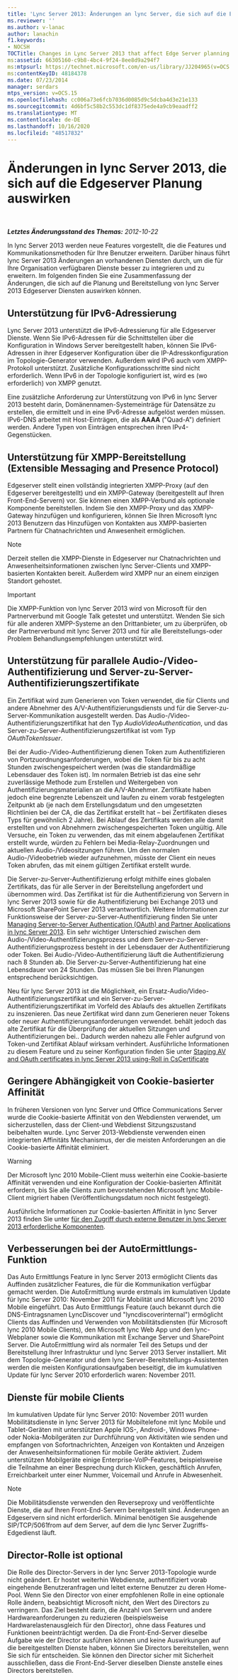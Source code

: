 ```yaml
---
title: 'Lync Server 2013: Änderungen an lync Server, die sich auf die Edgeserver Planung auswirken'
ms.reviewer: ''
ms.author: v-lanac
author: lanachin
f1.keywords:
- NOCSH
TOCTitle: Changes in Lync Server 2013 that affect Edge Server planning
ms:assetid: 66305160-c9b8-4bc4-9f24-8ee8d9a294f7
ms:mtpsurl: https://technet.microsoft.com/en-us/library/JJ204965(v=OCS.15)
ms:contentKeyID: 48184378
ms.date: 07/23/2014
manager: serdars
mtps_version: v=OCS.15
ms.openlocfilehash: cc006a73e6fcb7036d0085d9c5dcba4d3e21e133
ms.sourcegitcommit: 4d6bf5c58b2c553dc1df8375ede4a9cb9eaadff2
ms.translationtype: MT
ms.contentlocale: de-DE
ms.lasthandoff: 10/16/2020
ms.locfileid: "48517832"
---
```

# <a name="changes-in-lync-server-2013-that-affect-edge-server-planning"></a>Änderungen in lync Server 2013, die sich auf die Edgeserver Planung auswirken

<div data-xmlns="http://www.w3.org/1999/xhtml">

<div class="topic" data-xmlns="http://www.w3.org/1999/xhtml" data-msxsl="urn:schemas-microsoft-com:xslt" data-cs="https://msdn.microsoft.com/">

<div data-asp="https://msdn2.microsoft.com/asp">



</div>

<div id="mainSection">

<div id="mainBody">

<span> </span>

_**Letztes Änderungsstand des Themas:** 2012-10-22_

In lync Server 2013 werden neue Features vorgestellt, die die Features und Kommunikationsmethoden für Ihre Benutzer erweitern. Darüber hinaus führt lync Server 2013 Änderungen an vorhandenen Diensten durch, um die für Ihre Organisation verfügbaren Dienste besser zu integrieren und zu erweitern. Im folgenden finden Sie eine Zusammenfassung der Änderungen, die sich auf die Planung und Bereitstellung von lync Server 2013 Edgeserver Diensten auswirken können.

<div>

## <a name="support-for-ipv6-addressing"></a>Unterstützung für IPv6-Adressierung

Lync Server 2013 unterstützt die IPv6-Adressierung für alle Edgeserver Dienste. Wenn Sie IPv6-Adressen für die Schnittstellen über die Konfiguration in Windows Server bereitgestellt haben, können Sie IPv6-Adressen in ihrer Edgeserver Konfiguration über die IP-Adresskonfiguration im Topologie-Generator verwenden. Außerdem wird IPv6 auch vom XMPP-Protokoll unterstützt. Zusätzliche Konfigurationsschritte sind nicht erforderlich. Wenn IPv6 in der Topologie konfiguriert ist, wird es (wo erforderlich) von XMPP genutzt.

Eine zusätzliche Anforderung zur Unterstützung von IPv6 in lync Server 2013 besteht darin, Domänennamen-Systemeinträge für Datensätze zu erstellen, die ermittelt und in eine IPv6-Adresse aufgelöst werden müssen. IPv6-DNS arbeitet mit Host-Einträgen, die als **AAAA** ("Quad-A") definiert werden. Andere Typen von Einträgen entsprechen ihren IPv4-Gegenstücken.

</div>

<div>

## <a name="support-for-extensible-messaging-and-presence-protocol-xmpp-deployment"></a>Unterstützung für XMPP-Bereitstellung (Extensible Messaging and Presence Protocol)

Edgeserver stellt einen vollständig integrierten XMPP-Proxy (auf den Edgeserver bereitgestellt) und ein XMPP-Gateway (bereitgestellt auf Ihren Front-End-Servern) vor. Sie können einen XMPP-Verbund als optionale Komponente bereitstellen. Indem Sie den XMPP-Proxy und das XMPP-Gateway hinzufügen und konfigurieren, können Sie Ihren Microsoft lync 2013 Benutzern das Hinzufügen von Kontakten aus XMPP-basierten Partnern für Chatnachrichten und Anwesenheit ermöglichen.

<div>


> [!NOTE]  
> Derzeit stellen die XMPP-Dienste in Edgeserver nur Chatnachrichten und Anwesenheitsinformationen zwischen lync Server-Clients und XMPP-basierten Kontakten bereit. Außerdem wird XMPP nur an einem einzigen Standort gehostet.



</div>

<div>


> [!IMPORTANT]  
> Die XMPP-Funktion von lync Server 2013 wird von Microsoft für den Partnerverbund mit Google Talk getestet und unterstützt. Wenden Sie sich für alle anderen XMPP-Systeme an den Drittanbieter, um zu überprüfen, ob der Partnerverbund mit lync Server 2013 und für alle Bereitstellungs-oder Problem Behandlungsempfehlungen unterstützt wird.



</div>

</div>

<div>

## <a name="support-for-rolling-audiovideo-authentication-and-server-to-server-authentication-certificates"></a>Unterstützung für parallele Audio-/Video-Authentifizierung und Server-zu-Server-Authentifizierungszertifikate

Ein Zertifikat wird zum Generieren von Token verwendet, die für Clients und andere Abnehmer des A/V-Authentifizierungsdiensts und für die Server-zu-Server-Kommunikation ausgestellt werden. Das Audio-/Video-Authentifizierungszertifikat hat den Typ *AudioVideoAuthentication*, und das Server-zu-Server-Authentifizierungszertifikat ist vom Typ *OAuthTokenIssuer*.

Bei der Audio-/Video-Authentifizierung dienen Token zum Authentifizieren von Portzuordnungsanforderungen, wobei die Token für bis zu acht Stunden zwischengespeichert werden (was die standardmäßige Lebensdauer des Token ist). Im normalen Betrieb ist das eine sehr zuverlässige Methode zum Erstellen und Weitergeben von Authentifizierungsmaterialien an die A/V-Abnehmer. Zertifikate haben jedoch eine begrenzte Lebenszeit und laufen zu einem vorab festgelegten Zeitpunkt ab (je nach dem Erstellungsdatum und den umgesetzten Richtlinien bei der CA, die das Zertifikat erstellt hat – bei Zertifikaten dieses Typs für gewöhnlich 2 Jahre). Bei Ablauf des Zertifikats werden alle damit erstellten und von Abnehmern zwischengespeicherten Token ungültig. Alle Versuche, ein Token zu verwenden, das mit einem abgelaufenen Zertifikat erstellt wurde, würden zu Fehlern bei Media-Relay-Zuordnungen und aktuellen Audio-/Videositzungen führen. Um den normalen Audio-/Videobetrieb wieder aufzunehmen, müsste der Client ein neues Token abrufen, das mit einem gültigen Zertifikat erstellt wurde.

Die Server-zu-Server-Authentifizierung erfolgt mithilfe eines globalen Zertifikats, das für alle Server in der Bereitstellung angefordert und übernommen wird. Das Zertifikat ist für die Authentifizierung von Servern in lync Server 2013 sowie für die Authentifizierung bei Exchange 2013 und Microsoft SharePoint Server 2013 verantwortlich. Weitere Informationen zur Funktionsweise der Server-zu-Server-Authentifizierung finden Sie unter [Managing Server-to-Server Authentication (OAuth) and Partner Applications in lync Server 2013](lync-server-2013-managing-server-to-server-authentication-oauth-and-partner-applications.md). Ein sehr wichtiger Unterschied zwischen dem Audio-/Video-Authentifizierungsprozess und dem Server-zu-Server-Authentifizierungsprozess besteht in der Lebensdauer der Authentifizierung oder Token. Bei Audio-/Video-Authentifizierung läuft die Authentifizierung nach 8 Stunden ab. Die Server-zu-Server-Authentifizierung hat eine Lebensdauer von 24 Stunden. Das müssen Sie bei Ihren Planungen entsprechend berücksichtigen.

Neu für lync Server 2013 ist die Möglichkeit, ein Ersatz-Audio/Video-Authentifizierungszertifikat und ein Server-zu-Server-Authentifizierungszertifikat im Vorfeld des Ablaufs des aktuellen Zertifikats zu inszenieren. Das neue Zertifikat wird dann zum Generieren neuer Tokens oder neuer Authentifizierungsanforderungen verwendet. behält jedoch das alte Zertifikat für die Überprüfung der aktuellen Sitzungen und Authentifizierungen bei.. Dadurch werden nahezu alle Fehler aufgrund von Token-und Zertifikat Ablauf wirksam verhindert. Ausführliche Informationen zu diesem Feature und zu seiner Konfiguration finden Sie unter [Staging AV and OAuth certificates in lync Server 2013 using-Roll in CsCertificate](lync-server-2013-staging-av-and-oauth-certificates-using-roll-in-https://docs.microsoft.com/powershell/module/skype/Set-CsCertificate)

</div>

<div>

## <a name="reduced-reliance-on-cookie-based-affinity"></a>Geringere Abhängigkeit von Cookie-basierter Affinität

In früheren Versionen von lync Server und Office Communications Server wurde die Cookie-basierte Affinität von den Webdiensten verwendet, um sicherzustellen, dass der Client-und Webdienst Sitzungszustand beibehalten wurde. Lync Server 2013-Webdienste verwenden einen integrierten Affinitäts Mechanismus, der die meisten Anforderungen an die Cookie-basierte Affinität eliminiert.

<div>


> [!WARNING]  
> Der Microsoft lync 2010 Mobile-Client muss weiterhin eine Cookie-basierte Affinität verwenden und eine Konfiguration der Cookie-basierten Affinität erfordern, bis Sie alle Clients zum bevorstehenden Microsoft lync Mobile-Client migriert haben (Veröffentlichungsdatum noch nicht festgelegt).



</div>

Ausführliche Informationen zur Cookie-basierten Affinität in lync Server 2013 finden Sie unter [für den Zugriff durch externe Benutzer in lync Server 2013 erforderliche Komponenten](lync-server-2013-components-required-for-external-user-access.md).

</div>

<div>

## <a name="autodiscover-enhancements"></a>Verbesserungen bei der AutoErmittlungs-Funktion

Das Auto Ermittlungs Feature in lync Server 2013 ermöglicht Clients das Auffinden zusätzlicher Features, die für die Kommunikation verfügbar gemacht werden. Die AutoErmittlung wurde erstmals im kumulativen Update für lync Server 2010: November 2011 für Mobilität und Microsoft lync 2010 Mobile eingeführt. Das Auto Ermittlungs Feature (auch bekannt durch die DNS-Eintragsnamen LyncDiscover und "lyncdiscoverinternal") ermöglicht Clients das Auffinden und Verwenden von Mobilitätsdiensten (für Microsoft lync 2010 Mobile Clients), den Microsoft lync Web App und den lync-Webplaner sowie die Kommunikation mit Exchange Server und SharePoint Server. Die AutoErmittlung wird als normaler Teil des Setups und der Bereitstellung Ihrer Infrastruktur und lync Server 2013 Server installiert. Mit dem Topologie-Generator und dem lync Server-Bereitstellungs-Assistenten werden die meisten Konfigurationsaufgaben beseitigt, die im kumulativen Update für lync Server 2010 erforderlich waren: November 2011.

</div>

<div>

## <a name="services-for-mobile-clients"></a>Dienste für mobile Clients

Im kumulativen Update für lync Server 2010: November 2011 wurden Mobilitätsdienste in lync Server 2013 für Mobiltelefone mit lync Mobile und Tablet-Geräten mit unterstützten Apple IOS-, Android-, Windows Phone-oder Nokia-Mobilgeräten zur Durchführung von Aktivitäten wie senden und empfangen von Sofortnachrichten, Anzeigen von Kontakten und Anzeigen der Anwesenheitsinformationen für mobile Geräte aktiviert. Zudem unterstützen Mobilgeräte einige Enterprise-VoIP-Features, beispielsweise die Teilnahme an einer Besprechung durch Klicken, geschäftlich Anrufen, Erreichbarkeit unter einer Nummer, Voicemail und Anrufe in Abwesenheit.

<div>


> [!NOTE]  
> Die Mobilitätsdienste verwenden den Reverseproxy und veröffentlichte Dienste, die auf Ihren Front-End-Servern bereitgestellt sind. Änderungen an Edgeservern sind nicht erforderlich. Minimal benötigen Sie ausgehende SIP/TCP/5061from auf dem Server, auf dem die lync Server Zugriffs-Edgedienst läuft.



</div>

</div>

<div>

## <a name="director-role-is-optional"></a>Director-Rolle ist optional

Die Rolle des Director-Servers in der lync Server 2013-Topologie wurde nicht geändert. Er hostet weiterhin Webdienste, authentifiziert vorab eingehende Benutzeranfragen und leitet externe Benutzer zu deren Home-Pool. Wenn Sie den Director von einer empfohlenen Rolle in eine optionale Rolle ändern, beabsichtigt Microsoft nicht, den Wert des Directors zu verringern. Das Ziel besteht darin, die Anzahl von Servern und andere Hardwareanforderungen zu reduzieren (beispielsweise Hardwarelastenausgleich für den Director), ohne dass Features und Funktionen beeinträchtigt werden. Da die Front-End-Server dieselbe Aufgabe wie der Director ausführen können und keine Auswirkungen auf die bereitgestellten Dienste haben, können Sie Directors bereitstellen, wenn Sie sich für entscheiden. Sie können den Director sicher mit Sicherheit ausschließen, dass die Front-End-Server dieselben Dienste anstelle eines Directors bereitstellen.

</div>

</div>

<span> </span>

</div>

</div>

</div>

